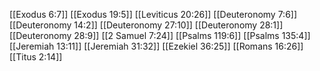 [[Exodus 6:7]]
[[Exodus 19:5]]
[[Leviticus 20:26]]
[[Deuteronomy 7:6]]
[[Deuteronomy 14:2]]
[[Deuteronomy 27:10]]
[[Deuteronomy 28:1]]
[[Deuteronomy 28:9]]
[[2 Samuel 7:24]]
[[Psalms 119:6]]
[[Psalms 135:4]]
[[Jeremiah 13:11]]
[[Jeremiah 31:32]]
[[Ezekiel 36:25]]
[[Romans 16:26]]
[[Titus 2:14]]
